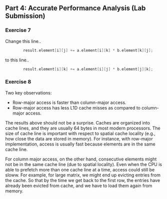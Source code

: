 ## Part 4: Accurate Performance Analysis (Lab Submission)

### Exercise 7

Change this line..

```c
        result.element[i][j] += a.element[i][k] * b.element[k][j];
```

to this line..

```c
        result.element[i][k] += a.element[i][j] * b.element[j][k];
```

### Exercise 8

Two key observations:

- Row-major access is faster than column-major access.
- Row-major access has less L1D cache misses as compared to column-major access.

The results above should not be a surprise. Caches are organized into cache lines, and they are usually 64 bytes in most modern processors. The size of cache line is important with respect to spatial cache locality (e.g., how close the data are stored in memory). For instance, with row-major implementation, access is usually fast because elements are in the same cache line.

For column major access, on the other hand, consecutive elements might not be in the same cache line (due to spatial locality). Even when the CPU is able to prefetch more than one cache line at a time, access could still be sloww. For example, for large matrix, we might end up evicting entries from the cache. So that by the time we get back to the first row, the entries have already been evicted from cache, and we have to load them again from memory.
